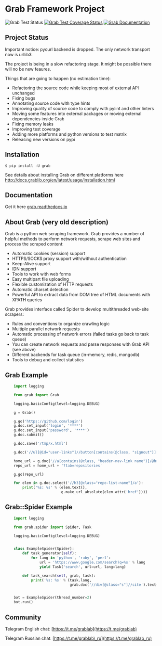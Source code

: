 # Grab Framework Project

![Grab Test Status](https://github.com/lorien/grab/workflows/test/badge.svg)
[![Grab Test Coverage Status](https://coveralls.io/repos/github/lorien/grab/badge.svg)](https://coveralls.io/github/lorien/grab)
[![Grab Documentation](https://readthedocs.org/projects/grab/badge/?version=latest)](https://grab.readthedocs.io/en/latest/)

## Project Status

Important notice: pycurl backend is dropped. The only network transport now is urllib3.

The project is being in a slow refactoring stage. It might be possible there will no
be new feaures.

Things that are going to happen (no estimation time):

* Refactoring the source code while keeping most of external API unchanged
* Fixing bugs
* Annotating source code with type hints
* Improving quality of source code to comply with pylint and other linters
* Moving some features into external packages or moving external dependencies inside Grab
* Fixing memory leaks
* Improving test coverage
* Adding more platforms and python versions to test matrix
* Releasing new versions on pypi


## Installation

```
$ pip install -U grab
```

See details about installing Grab on different platforms here http://docs.grablib.org/en/latest/usage/installation.html


## Documentation

Get it here [grab.readthedocs.io](https://grab.readthedocs.io/en/latest/)

## About Grab (very old description)

Grab is a python web scraping framework. Grab provides a number of helpful methods
to perform network requests, scrape web sites and process the scraped content:

* Automatic cookies (session) support
* HTTPS/SOCKS proxy support with/without authentication
* Keep-Alive support
* IDN support
* Tools to work with web forms
* Easy multipart file uploading
* Flexible customization of HTTP requests
* Automatic charset detection
* Powerful API to extract data from DOM tree of HTML documents with XPATH queries

Grab provides interface called Spider to develop multithreaded web-site scrapers:

* Rules and conventions to organize crawling logic
* Multiple parallel network requests
* Automatic processing of network errors (failed tasks go back to task queue)
* You can create network requests and parse responses with Grab API (see above)
* Different backends for task queue (in-memory, redis, mongodb)
* Tools to debug and collect statistics


## Grab Example

```python
    import logging

    from grab import Grab

    logging.basicConfig(level=logging.DEBUG)

    g = Grab()

    g.go('https://github.com/login')
    g.doc.set_input('login', '****')
    g.doc.set_input('password', '****')
    g.doc.submit()

    g.doc.save('/tmp/x.html')

    g.doc('//ul[@id="user-links"]//button[contains(@class, "signout")]').assert_exists()

    home_url = g.doc('//a[contains(@class, "header-nav-link name")]/@href').text()
    repo_url = home_url + '?tab=repositories'

    g.go(repo_url)

    for elem in g.doc.select('//h3[@class="repo-list-name"]/a'):
        print('%s: %s' % (elem.text(),
                          g.make_url_absolute(elem.attr('href'))))
```


## Grab::Spider Example

```python
    import logging

    from grab.spider import Spider, Task

    logging.basicConfig(level=logging.DEBUG)


    class ExampleSpider(Spider):
        def task_generator(self):
            for lang in 'python', 'ruby', 'perl':
                url = 'https://www.google.com/search?q=%s' % lang
                yield Task('search', url=url, lang=lang)

        def task_search(self, grab, task):
            print('%s: %s' % (task.lang,
                              grab.doc('//div[@class="s"]//cite').text()))


    bot = ExampleSpider(thread_number=2)
    bot.run()
```


## Community

Telegram English chat: [https://t.me/grablab](https://t.me/grablab)

Telegram Russian chat: [https://t.me/grablab\_ru](https://t.me/grablab_ru)
